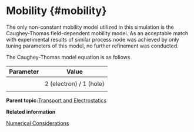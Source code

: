 # Mobility {#mobility}

The only non-constant mobility model utilized in this simulation is the Caughey-Thomas field-dependent mobility model. As an acceptable match with experimental results of similar process node was achieved by only tuning parameters of this model, no further refinement was conducted.

The Caughey-Thomas model equation is as follows

|Parameter|Value|
|---------|-----|
|||
||2 \(electron\) / 1 \(hole\)|
|||

**Parent topic:**[Transport and Electrostatics](transport_0.md)

**Related information**  


[Numerical Considerations](numerical_considerations.md)

